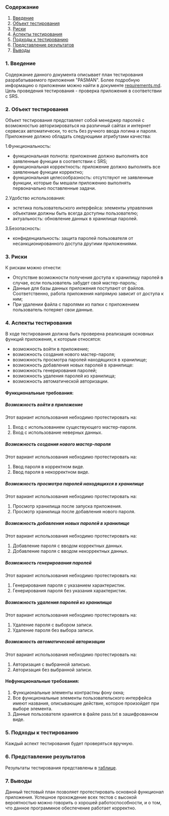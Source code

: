 ### Содержание
  1. [Введение](#1)
  2. [Объект тестирования](#2)
  3. [Риски](#3)
  4. [Аспекты тестирования](#4)<br>
  5. [Подходы к тестированию](#5)
  6. [Представление результатов](#6)
  7. [Выводы](#7)

<a name="1"></a>
### 1. Введение
  Содержание данного документа описывает план тестирования разрабатываемого приложения "PASMAN". Более подробную информацию о приложении можно найти в документе [requirements.md](https://github.com/amidovitch/PASMAN/blob/master/Documents/requirements.md). Цель проведения тестирования - проверка приложения в соответствии с SRS.

<a name="2"></a>
### 2. Объект тестирования
Объект тестирования представляет собой менеджер паролей с возможностью авторизироваться на различный сайтах и интернет сервисах автоматически, то есть без ручного ввода логина и пароля. Приложение должно обладать следующими атрибутами качества: 
   
   1.Функциональность:
+ функциональная полнота: приложение должно выполнять все заявленные функции в соответствии с SRS;
+ функциональная корректность: приложение должно выполнять все заявленные функции корректно;
+ функциональная целесообразность: отсутствуют не заявленные функции, которые бы мешали приложению выполнять первоначально поставленные задачи.

2.Удобство использования:
+ эстетика пользовательского интерфейса: элементы управления объектами должны быть всегда доступны пользователю;
+ актуальность: обновление данных в хранилище паролей.

3.Безопасность:
* конфиденциальность: защита паролей пользователя от несанкционированного доступа другими приложениями.

<a name="3"></a>
### 3. Риски
К рискам можно отнести:
* Отсутствие возможности получения доступа к хранилищу паролей в случае, если пользователь забудет свой мастер-пароль;
* Данные для базы данных приложения поступают от файлов. Соответственно, работа приложения напрямую зависит от доступа к ним;
* При удалении файла с паролями из папки с приложением пользователь потеряет свои  данные.

<a name="4"></a>
### 4. Аспекты тестирования
В ходе тестирования должна быть проверена реализация основных функций приложения, к которым относятся:
* возможность войти в приложение;
* возможность создания нового мастер-пароля;
* возможность просмотра паролей находящихся в хранилище;
* возможность добавления новых паролей в хранилище:
* возможность генерирования паролей;
* возможность удаления паролей из хранилища;
* возможность автоматической авторизации.

#### Функциональные требования:

##### Возможность войти в приложение
Этот вариант использования небходимо протестировать на:
1. Вход с использованием существующего мастер-пароля.
2. Вход с использование неверных данных.

##### Возможность создания нового мастер-пароля
Этот вариант использования небходимо протестировать на:
1. Ввод пароля в корректном виде.
2. Ввод пароля в некорректном виде.

##### Возможность просмотра паролей находящихся в хранилище
Этот вариант использования небходимо протестировать на:
1. Просмотр хранилища после запуска приложения.
2. Просмотр хранилища после добавления нового пароля.

##### Возможность добавления новых паролей в хранилище
Этот вариант использования небходимо протестировать на:
1. Добавление пароля с вводом корректных данных.
2. Добавление пароля с вводом некорректных данных.

##### Возможность генерирования паролей
Этот вариант использования небходимо протестировать на:
1. Генерирования пароля с указанием характеристик.
2. Генерирования пароля без указания характеристик.

##### Возможность удаления паролей из хранилища
Этот вариант использования небходимо протестировать на:
1. Удаление пароля с выбором записи.
2. Удаление пароля без выбора записи.

#####  Возможность автоматической авторизации
Этот вариант использования небходимо протестировать на:
1. Авторизация с выбранной записью.
2. Авторизация без выбранной записи.

#### Нефункциональные требования:
1. Функциональные элементы контрастны фону окна;
2. Все функциональные элементы пользовательского интерфейса имеют названия, описывающие действие, которое произойдет при выборе элемента.
3. Данные пользователя хранятся в файле pass.txt в зашифрованном виде.

<a name="5"></a>
### 5. Подходы к тестированию
Каждый аспект тестирования будет проверяться вручную.

<a name="6"></a>
### 6. Представление результатов
Результаты тестирования представлены в [таблице](https://github.com/amidovitch/PASMAN/blob/master/testing/TestResults.md).

<a name="7"></a>
### 7. Выводы
Данный тестовый план позволяет протестировать основной функционал приложения. Успешное прохождение всех тестов с высокой вероятностью можно говорить о хорошей работоспособности, и о том, что данное программное обеспечение работает корректно.

